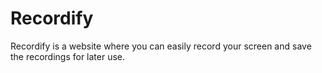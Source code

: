 # Recordify
Recordify is a website where you can easily record your screen and save the recordings for later use.